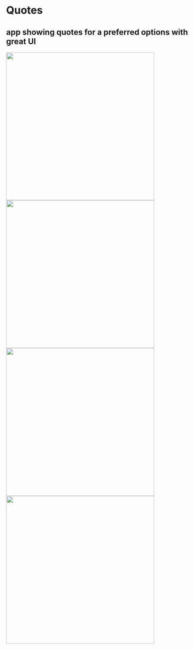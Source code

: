 # Quotes
## app showing quotes for a preferred options with great UI 

<img src="https://user-images.githubusercontent.com/58212835/73134532-5fb42880-405d-11ea-8584-514192302257.jpeg" height="400">  <img src="https://user-images.githubusercontent.com/58212835/73134533-5fb42880-405d-11ea-8d90-2b37a5b73fbf.jpeg" height="400">  <img src="https://user-images.githubusercontent.com/58212835/73134534-604cbf00-405d-11ea-8270-0af0bb06d90f.jpeg" height="400">  <img src="https://user-images.githubusercontent.com/58212835/73134536-60e55580-405d-11ea-87ba-b2a9b5bea504.jpeg" height="400"> 




